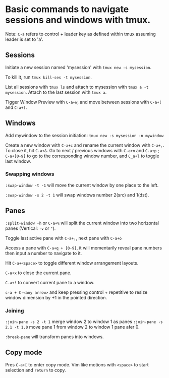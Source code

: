 # Basic commands to navigate sessions and windows with tmux.

Note: `C-a` refers to control + leader key as defined within tmux
assuming leader is set to 'a'.
## Sessions
Initiate a new session named 'mysession' with `tmux new -s mysession`.

To kill it, run `tmux kill-ses -t mysession`.

List all sessions with `tmux ls` and attach to mysession  with 
`tmux a -t mysession`.
Attach to the last session with `tmux a`.

Tigger Window Preview with `C-a+w`, and move between sessions with `C-a+(` and `C-a+)`.

## Windows
Add mywindow to the session initiation: `tmux new -s mysession -n mywindow`

Create a new window with `C-a+c` and rename the current window with `C-a+,`.
To close it, hit `C-a+&`.
Go to next / previous windows with `C-a+n` and `C-a+p` ; `C-a+[0-9]` to go to
the corresponding window number, and `C_a+l` to toggle last window.

### Swapping windows
`:swap-window -t -1` will move the current window by one place to the left. 

`:swap-window -s 2 -t 1` will swap windows number 2(src) and 1(dst).

## Panes
`:split-window -h` or `C-a+%` will split the current window into two horizontal 
panes (Vertical: `-v` or `"`).

Toggle last active pane with `C-a+;`, next pane with `C-a+o`

Access a pane with `C-a+q + [0-9]`, it will momentarily reveal pane numbers
then input a number to navigate to it.

Hit `C-a+<space>` to toggle different window arrangement layouts.

`C-a+x` to close the current pane.

`C-a+!` to convert current pane to a window. 

`c-a + C-<any arrow>` and keep pressing control + repetitive <arrow> to resize
window dimension by +1 in the pointed direction.

### Joining
`:join-pane -s 2 -t 1` merge window 2 to window 1 as panes
`:join-pane -s 2.1 -t 1.0` move pane 1 from window 2 to window 1 pane 
afer 0.

`:break-pane` will transform panes into windows.

## Copy mode
Pres `C-a+[` to enter copy mode. Vim like motions with `<space>` to start 
selection and `return` to copy.
